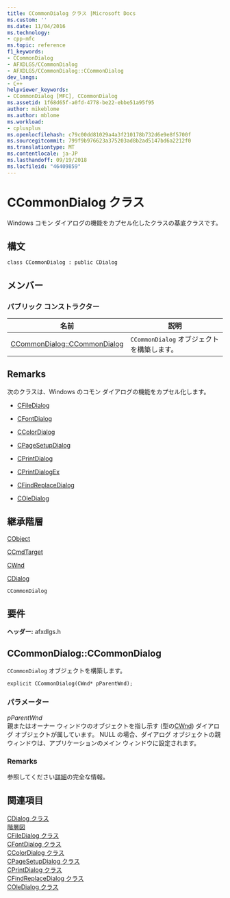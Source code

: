 ```yaml
---
title: CCommonDialog クラス |Microsoft Docs
ms.custom: ''
ms.date: 11/04/2016
ms.technology:
- cpp-mfc
ms.topic: reference
f1_keywords:
- CCommonDialog
- AFXDLGS/CCommonDialog
- AFXDLGS/CCommonDialog::CCommonDialog
dev_langs:
- C++
helpviewer_keywords:
- CCommonDialog [MFC], CCommonDialog
ms.assetid: 1f68d65f-a0fd-4778-be22-ebbe51a95f95
author: mikeblome
ms.author: mblome
ms.workload:
- cplusplus
ms.openlocfilehash: c79c00dd81029a4a3f210178b732d6e9e8f5700f
ms.sourcegitcommit: 799f9b976623a375203ad8b2ad5147bd6a2212f0
ms.translationtype: MT
ms.contentlocale: ja-JP
ms.lasthandoff: 09/19/2018
ms.locfileid: "46409859"
---
```

# <a name="ccommondialog-class"></a>CCommonDialog クラス

Windows コモン ダイアログの機能をカプセル化したクラスの基底クラスです。

## <a name="syntax"></a>構文

```
class CCommonDialog : public CDialog
```

## <a name="members"></a>メンバー

### <a name="public-constructors"></a>パブリック コンストラクター

|名前|説明|
|----------|-----------------|
|[CCommonDialog::CCommonDialog](#ccommondialog)|`CCommonDialog` オブジェクトを構築します。|

## <a name="remarks"></a>Remarks

次のクラスは、Windows のコモン ダイアログの機能をカプセル化します。

- [CFileDialog](../../mfc/reference/cfiledialog-class.md)

- [CFontDialog](../../mfc/reference/cfontdialog-class.md)

- [CColorDialog](../../mfc/reference/ccolordialog-class.md)

- [CPageSetupDialog](../../mfc/reference/cpagesetupdialog-class.md)

- [CPrintDialog](../../mfc/reference/cprintdialog-class.md)

- [CPrintDialogEx](../../mfc/reference/cprintdialogex-class.md)

- [CFindReplaceDialog](../../mfc/reference/cfindreplacedialog-class.md)

- [COleDialog](../../mfc/reference/coledialog-class.md)

## <a name="inheritance-hierarchy"></a>継承階層

[CObject](../../mfc/reference/cobject-class.md)

[CCmdTarget](../../mfc/reference/ccmdtarget-class.md)

[CWnd](../../mfc/reference/cwnd-class.md)

[CDialog](../../mfc/reference/cdialog-class.md)

`CCommonDialog`

## <a name="requirements"></a>要件

**ヘッダー:** afxdlgs.h

##  <a name="ccommondialog"></a>  CCommonDialog::CCommonDialog

`CCommonDialog` オブジェクトを構築します。

```
explicit CCommonDialog(CWnd* pParentWnd);
```

### <a name="parameters"></a>パラメーター

*pParentWnd*<br/>
親またはオーナー ウィンドウのオブジェクトを指し示す (型の[CWnd](../../mfc/reference/cwnd-class.md)) ダイアログ オブジェクトが属しています。 NULL の場合、ダイアログ オブジェクトの親ウィンドウは、アプリケーションのメイン ウィンドウに設定されます。

### <a name="remarks"></a>Remarks

参照してください[詳細](../../mfc/reference/cdialog-class.md#cdialog)の完全な情報。

## <a name="see-also"></a>関連項目

[CDialog クラス](../../mfc/reference/cdialog-class.md)<br/>
[階層図](../../mfc/hierarchy-chart.md)<br/>
[CFileDialog クラス](../../mfc/reference/cfiledialog-class.md)<br/>
[CFontDialog クラス](../../mfc/reference/cfontdialog-class.md)<br/>
[CColorDialog クラス](../../mfc/reference/ccolordialog-class.md)<br/>
[CPageSetupDialog クラス](../../mfc/reference/cpagesetupdialog-class.md)<br/>
[CPrintDialog クラス](../../mfc/reference/cprintdialog-class.md)<br/>
[CFindReplaceDialog クラス](../../mfc/reference/cfindreplacedialog-class.md)<br/>
[COleDialog クラス](../../mfc/reference/coledialog-class.md)

